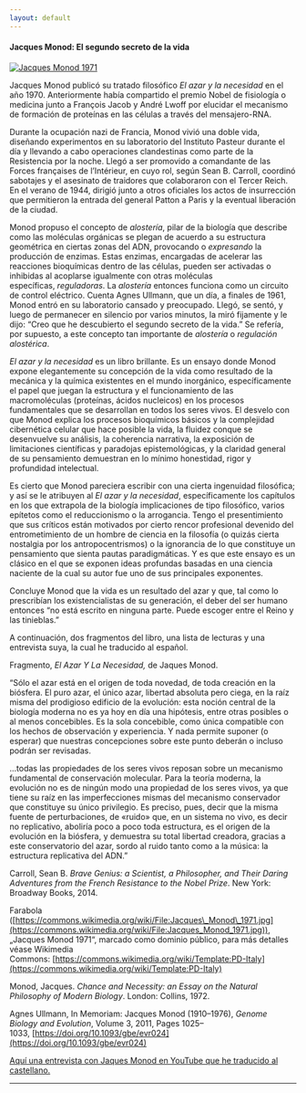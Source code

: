 ```yaml
---
layout: default 
---
```

<h4>Jacques Monod: El segundo secreto de la vida</h4>

[![Jacques Monod 1971](https://upload.wikimedia.org/wikipedia/commons/thumb/9/99/Jacques_Monod_1971.jpg/256px-Jacques_Monod_1971.jpg)](https://commons.wikimedia.org/wiki/File:Jacques_Monod_1971.jpg "Farabola, Public domain, via Wikimedia Commons")

Jacques Monod publicó su tratado filosófico _El azar y la necesidad_ en el año 1970. Anteriormente había compartido el premio Nobel de fisiología o medicina junto a François Jacob y André Lwoff por elucidar el mecanismo de formación de proteínas en las células a través del mensajero-RNA.

Durante la ocupación nazi de Francia, Monod vivió una doble vida, diseñando experimentos en su laboratorio del Instituto Pasteur durante el día y llevando a cabo operaciones clandestinas como parte de la Resistencia por la noche. Llegó a ser promovido a comandante de las Forces françaises de l’Intérieur, en cuyo rol, según Sean B. Carroll, coordinó sabotajes y el asesinato de traidores que colaboraron con el Tercer Reich. En el verano de 1944, dirigió junto a otros oficiales los actos de insurrección que permitieron la entrada del general Patton a Paris y la eventual liberación de la ciudad.

Monod propuso el concepto de _alostería_, pilar de la biología que describe como las moléculas orgánicas se plegan de acuerdo a su estructura geométrica en ciertas zonas del ADN, provocando o _expresando_ la producción de enzimas. Estas enzimas, encargadas de acelerar las reacciones bioquímicas dentro de las células, pueden ser activadas o inhibidas al acoplarse igualmente con otras moléculas específicas, _reguladoras_. La _alostería_ entonces funciona como un circuito de control eléctrico. Cuenta Agnes Ullmann, que un día, a finales de 1961, Monod entró en su laboratorio cansado y preocupado. Llegó, se sentó, y luego de permanecer en silencio por varios minutos, la miró fijamente y le dijo: “Creo que he descubierto el segundo secreto de la vida.” Se refería, por supuesto, a este concepto tan importante de _alostería_ o _regulación alostérica_.

_El azar y la necesidad_ es un libro brillante. Es un ensayo donde Monod expone elegantemente su concepción de la vida como resultado de la mecánica y la química existentes en el mundo inorgánico, específicamente el papel que juegan la estructura y el funcionamiento de las macromoléculas (proteínas, ácidos nucleicos) en los procesos fundamentales que se desarrollan en todos los seres vivos. El desvelo con que Monod explica los procesos bioquímicos básicos y la complejidad cibernética celular que hace posible la vida, la fluidez conque se desenvuelve su análisis, la coherencia narrativa, la exposición de limitaciones científicas y paradojas epistemológicas, y la claridad general de su pensamiento demuestran en lo mínimo honestidad, rigor y profundidad intelectual.

Es cierto que Monod pareciera escribir con una cierta ingenuidad filosófica; y así se le atribuyen al _El azar y la necesidad_, específicamente los capítulos en los que extrapola de la biología implicaciones de tipo filosófico, varios epítetos como el reduccionismo o la arrogancia. Tengo el presentimiento que sus críticos están motivados por cierto rencor profesional devenido del entrometimiento de un hombre de ciencia en la filosofía (o quizás cierta nostalgia por los antropocentrismos) o la ignorancia de lo que constituye un pensamiento que sienta pautas paradigmáticas. Y es que este ensayo es un clásico en el que se exponen ideas profundas basadas en una ciencia naciente de la cual su autor fue uno de sus principales exponentes.

Concluye Monod que la vida es un resultado del azar y que, tal como lo prescribían los existencialistas de su generación, el deber del ser humano entonces “no está escrito en ninguna parte. Puede escoger entre el Reino y las tinieblas.”

A continuación, dos fragmentos del libro, una lista de lecturas y una entrevista suya, la cual he traducido al español.

Fragmento, _El Azar Y La Necesidad,_ de Jaques Monod.

“Sólo el azar está en el origen de toda novedad, de toda creación en la biósfera. El puro azar, el único azar, libertad absoluta pero ciega, en la raíz misma del prodigioso edificio de la evolución: esta noción central de la biología moderna no es ya hoy en día una hipótesis, entre otras posibles o al menos concebibles. Es la sola concebible, como única compatible con los hechos de observación y experiencia. Y nada permite suponer (o esperar) que nuestras concepciones sobre este punto deberán o incluso podrán ser revisadas.

…todas las propiedades de los seres vivos reposan sobre un mecanismo fundamental de conservación molecular. Para la teoría moderna, la evolución no es de ningún modo una propiedad de los seres vivos, ya que tiene su raíz en las imperfecciones mismas del mecanismo conservador que constituye su único privilegio. Es preciso, pues, decir que la misma fuente de perturbaciones, de «ruido» que, en un sistema no vivo, es decir no replicativo, aboliría poco a poco toda estructura, es el origen de la evolución en la biósfera, y demuestra su total libertad creadora, gracias a este conservatorio del azar, sordo al ruido tanto como a la música: la estructura replicativa del ADN.”

Carroll, Sean B. _Brave Genius: a Scientist, a Philosopher, and Their Daring Adventures from the French Resistance to the Nobel Prize_. New York: Broadway Books, 2014.

Farabola ([https://commons.wikimedia.org/wiki/File:Jacques\_Monod\_1971.jpg](https://commons.wikimedia.org/wiki/File:Jacques_Monod_1971.jpg)), „Jacques Monod 1971“, marcado como dominio público, para más detalles véase Wikimedia Commons: [https://commons.wikimedia.org/wiki/Template:PD-Italy](https://commons.wikimedia.org/wiki/Template:PD-Italy)

Monod, Jacques. _Chance and Necessity: an Essay on the Natural Philosophy of Modern Biology_. London: Collins, 1972.

Agnes Ullmann, In Memoriam: Jacques Monod (1910–1976), _Genome Biology and Evolution_, Volume 3, 2011, Pages 1025–1033, [https://doi.org/10.1093/gbe/evr024](https://doi.org/10.1093/gbe/evr024)

[Aquí una entrevista con Jaques Monod en YouTube que he traducido al castellano.](https://youtu.be/rCNOhtRKPM0)

* * *
